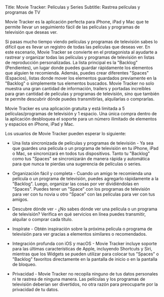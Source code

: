 Title: Movie Tracker: Películas y Series
Subtitle: Rastrea películas y programas de TV

Movie Tracker es la aplicación perfecta para iPhone, iPad y Mac que te permite llevar un seguimiento fácil de las películas y programas de televisión que deseas ver.

Si pasas mucho tiempo viendo películas y programas de televisión sabes lo difícil que es llevar un registro de todas las películas que deseas ver. En este escenario, Movie Tracker se convierte en el protagonista al ayudarte a rastrear y organizar todas las películas y programas de televisión en listas de reproducción personalizadas.
La lista principal es la "Backlog" (Pendientes), un lugar donde puedes guardar rápidamente los elementos que alguien te recomienda. Además, puedes crear diferentes "Spaces" (Espacios), listas donde mover los elementos guardados previamente en la "Backlog" o simplemente tus elementos buscados. Movie Tracker no solo muestra una gran cantidad de información, trailers y portadas increíbles para gran cantidad de películas y programas de televisión, sino que también te permite descubrir dónde puedes transmitirlas, alquilarlas o comprarlas.

Movie Tracker es una aplicación gratuita y está limitada a 5 películas/programas de televisión y 1 espacio. Una única compra dentro de la aplicación desbloquea el soporte para un número ilimitado de elementos y espacios en iPhone, iPad y Mac.

Los usuarios de Movie Tracker pueden esperar lo siguiente:

- Una lista sincronizada de películas y programas de televisión - Ya sea que guardes una película o un programa de televisión en tu iPhone, iPad o Mac, se sincronizará en todos tus dispositivos. Tanto tu "Backlog" como tus "Spaces" se sincronizarán de manera rápida y automática para que nunca te pierdas una sugerencia de películas o series.

- Organización fácil y completa - Cuando un amigo te recomienda una película o un programa de televisión, puedes agregarlo rápidamente a la "Backlog". Luego, organizar las cosas por ver dividiéndolas en "Spaces". Puedes tener un "Space" con los programas de televisión para ver con tu novia u otro "Space" con las películas para ver con tus amigos.

- Descubre dónde ver - ¿No sabes dónde ver una película o un programa de televisión? Verifica en qué servicios en línea puedes transmitir, alquilar o comprar cada título.

- Inspírate - Obtén inspiración sobre la próxima película o programa de televisión para ver gracias a elementos similares o recomendados.

- Integración profunda con iOS y macOS - Movie Tracker incluye soporte para las últimas características de Apple, incluyendo Shortcuts y Siri, mientras que los Widgets se pueden utilizar para colocar tus "Spaces" o "Backlog" favoritos directamente en la pantalla de inicio o en la pantalla de bloqueo.

- Privacidad - Movie Tracker no recopila ninguno de tus datos personales ni te rastrea de ninguna manera. Las películas y los programas de televisión deberían ser divertidos, no otra razón para preocuparte por la privacidad de tu datos.